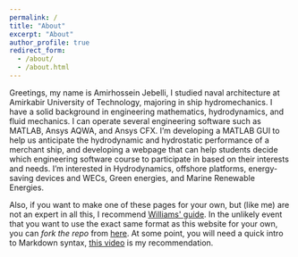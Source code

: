 ```yaml
---
permalink: /
title: "About"
excerpt: "About"
author_profile: true
redirect_form:
  - /about/
  - /about.html
---
```



Greetings, my name is Amirhossein Jebelli, I studied  naval architecture at Amirkabir University of Technology, majoring in ship hydromechanics. I have a solid background in engineering mathematics, hydrodynamics, and fluid mechanics. I can operate several engineering software such as MATLAB, Ansys AQWA, and Ansys CFX.
I’m developing a MATLAB GUI to help us anticipate the hydrodynamic and hydrostatic performance of a merchant ship, and developing a webpage that can help students decide which engineering software course to participate in based on their interests and needs. I’m interested in Hydrodynamics, offshore platforms, energy-saving devices and WECs, Green energies, and Marine Renewable Energies.



Also, if you want to make one of these pages for your own, but (like me) are not an expert in all this, I recommend [Williams' guide](https://jayrobwilliams.com/posts/2020/06/academic-website/). In the unlikely event that you want to use the exact same format as this website for your own, you can *fork the repo* from [here](https://github.com/amirhosseinjebelli/amirhosseinjebelli.github.io). At some point, you will need a quick intro to Markdown syntax, [this video](https://www.youtube.com/watch?v=HUBNt18RFbo) is my recommendation.

